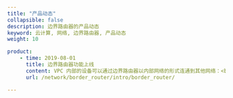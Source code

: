 ```yaml
---
title: "产品动态"
collapsible: false
description: 边界路由器的产品动态
keyword: 云计算, 网络, 边界路由器, 产品动态
weight: 10

product:
    - time: 2019-08-01
      title: 边界路由器功能上线
      content: VPC 内部的设备可以通过边界路由器以内部网络的形式连通到其他网络：<br>1.Region 内 VPC 互联，轻松实现同城多活；<br>2.Region 之间 VPC 互联，方便用户搭建异地灾备系统；<br>3.打通公有云、私有云，实现多网络互联。
      url: /network/border_router/intro/border_router/

---
```






